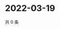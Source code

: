 # 2022-03-19

共 0 条

<!-- BEGIN WEIBO -->
<!-- 最后更新时间 Sat Mar 19 2022 21:10:16 GMT+0800 (China Standard Time) -->

<!-- END WEIBO -->
